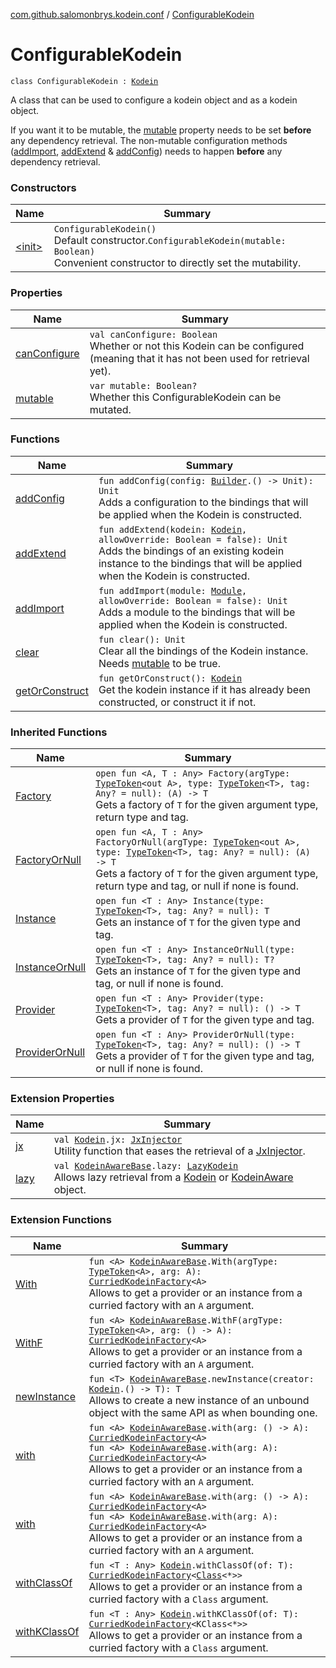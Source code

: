 [com.github.salomonbrys.kodein.conf](../index.md) / [ConfigurableKodein](.)

# ConfigurableKodein

`class ConfigurableKodein : `[`Kodein`](../../com.github.salomonbrys.kodein/-kodein/index.md)

A class that can be used to configure a kodein object and as a kodein object.

If you want it to be mutable, the [mutable](mutable.md) property needs to be set **before** any dependency retrieval.
The non-mutable configuration methods ([addImport](add-import.md), [addExtend](add-extend.md) &amp; [addConfig](add-config.md)) needs to happen **before** any dependency retrieval.

### Constructors

| Name | Summary |
|---|---|
| [&lt;init&gt;](-init-.md) | `ConfigurableKodein()`<br>Default constructor.`ConfigurableKodein(mutable: Boolean)`<br>Convenient constructor to directly set the mutability. |

### Properties

| Name | Summary |
|---|---|
| [canConfigure](can-configure.md) | `val canConfigure: Boolean`<br>Whether or not this Kodein can be configured (meaning that it has not been used for retrieval yet). |
| [mutable](mutable.md) | `var mutable: Boolean?`<br>Whether this ConfigurableKodein can be mutated. |

### Functions

| Name | Summary |
|---|---|
| [addConfig](add-config.md) | `fun addConfig(config: `[`Builder`](../../com.github.salomonbrys.kodein/-kodein/-builder/index.md)`.() -> Unit): Unit`<br>Adds a configuration to the bindings that will be applied when the Kodein is constructed. |
| [addExtend](add-extend.md) | `fun addExtend(kodein: `[`Kodein`](../../com.github.salomonbrys.kodein/-kodein/index.md)`, allowOverride: Boolean = false): Unit`<br>Adds the bindings of an existing kodein instance to the bindings that will be applied when the Kodein is constructed. |
| [addImport](add-import.md) | `fun addImport(module: `[`Module`](../../com.github.salomonbrys.kodein/-kodein/-module/index.md)`, allowOverride: Boolean = false): Unit`<br>Adds a module to the bindings that will be applied when the Kodein is constructed. |
| [clear](clear.md) | `fun clear(): Unit`<br>Clear all the bindings of the Kodein instance. Needs [mutable](mutable.md) to be true. |
| [getOrConstruct](get-or-construct.md) | `fun getOrConstruct(): `[`Kodein`](../../com.github.salomonbrys.kodein/-kodein/index.md)<br>Get the kodein instance if it has already been constructed, or construct it if not. |

### Inherited Functions

| Name | Summary |
|---|---|
| [Factory](../../com.github.salomonbrys.kodein/-kodein/-factory.md) | `open fun <A, T : Any> Factory(argType: `[`TypeToken`](../../com.github.salomonbrys.kodein/-type-token/index.md)`<out A>, type: `[`TypeToken`](../../com.github.salomonbrys.kodein/-type-token/index.md)`<T>, tag: Any? = null): (A) -> T`<br>Gets a factory of `T` for the given argument type, return type and tag. |
| [FactoryOrNull](../../com.github.salomonbrys.kodein/-kodein/-factory-or-null.md) | `open fun <A, T : Any> FactoryOrNull(argType: `[`TypeToken`](../../com.github.salomonbrys.kodein/-type-token/index.md)`<out A>, type: `[`TypeToken`](../../com.github.salomonbrys.kodein/-type-token/index.md)`<T>, tag: Any? = null): (A) -> T`<br>Gets a factory of `T` for the given argument type, return type and tag, or null if none is found. |
| [Instance](../../com.github.salomonbrys.kodein/-kodein/-instance.md) | `open fun <T : Any> Instance(type: `[`TypeToken`](../../com.github.salomonbrys.kodein/-type-token/index.md)`<T>, tag: Any? = null): T`<br>Gets an instance of `T` for the given type and tag. |
| [InstanceOrNull](../../com.github.salomonbrys.kodein/-kodein/-instance-or-null.md) | `open fun <T : Any> InstanceOrNull(type: `[`TypeToken`](../../com.github.salomonbrys.kodein/-type-token/index.md)`<T>, tag: Any? = null): T?`<br>Gets an instance of `T` for the given type and tag, or null if none is found. |
| [Provider](../../com.github.salomonbrys.kodein/-kodein/-provider.md) | `open fun <T : Any> Provider(type: `[`TypeToken`](../../com.github.salomonbrys.kodein/-type-token/index.md)`<T>, tag: Any? = null): () -> T`<br>Gets a provider of `T` for the given type and tag. |
| [ProviderOrNull](../../com.github.salomonbrys.kodein/-kodein/-provider-or-null.md) | `open fun <T : Any> ProviderOrNull(type: `[`TypeToken`](../../com.github.salomonbrys.kodein/-type-token/index.md)`<T>, tag: Any? = null): () -> T`<br>Gets a provider of `T` for the given type and tag, or null if none is found. |

### Extension Properties

| Name | Summary |
|---|---|
| [jx](../../com.github.salomonbrys.kodein.jxinject/jx.md) | `val `[`Kodein`](../../com.github.salomonbrys.kodein/-kodein/index.md)`.jx: `[`JxInjector`](../../com.github.salomonbrys.kodein.jxinject/-jx-injector/index.md)<br>Utility function that eases the retrieval of a [JxInjector](../../com.github.salomonbrys.kodein.jxinject/-jx-injector/index.md). |
| [lazy](../../com.github.salomonbrys.kodein/lazy.md) | `val `[`KodeinAwareBase`](../../com.github.salomonbrys.kodein/-kodein-aware-base/index.md)`.lazy: `[`LazyKodein`](../../com.github.salomonbrys.kodein/-lazy-kodein/index.md)<br>Allows lazy retrieval from a [Kodein](../../com.github.salomonbrys.kodein/-kodein/index.md) or [KodeinAware](../../com.github.salomonbrys.kodein/-kodein-aware.md) object. |

### Extension Functions

| Name | Summary |
|---|---|
| [With](../../com.github.salomonbrys.kodein/-with.md) | `fun <A> `[`KodeinAwareBase`](../../com.github.salomonbrys.kodein/-kodein-aware-base/index.md)`.With(argType: `[`TypeToken`](../../com.github.salomonbrys.kodein/-type-token/index.md)`<A>, arg: A): `[`CurriedKodeinFactory`](../../com.github.salomonbrys.kodein/-curried-kodein-factory/index.md)`<A>`<br>Allows to get a provider or an instance from a curried factory with an `A` argument. |
| [WithF](../../com.github.salomonbrys.kodein/-with-f.md) | `fun <A> `[`KodeinAwareBase`](../../com.github.salomonbrys.kodein/-kodein-aware-base/index.md)`.WithF(argType: `[`TypeToken`](../../com.github.salomonbrys.kodein/-type-token/index.md)`<A>, arg: () -> A): `[`CurriedKodeinFactory`](../../com.github.salomonbrys.kodein/-curried-kodein-factory/index.md)`<A>`<br>Allows to get a provider or an instance from a curried factory with an `A` argument. |
| [newInstance](../../com.github.salomonbrys.kodein/new-instance.md) | `fun <T> `[`KodeinAwareBase`](../../com.github.salomonbrys.kodein/-kodein-aware-base/index.md)`.newInstance(creator: `[`Kodein`](../../com.github.salomonbrys.kodein/-kodein/index.md)`.() -> T): T`<br>Allows to create a new instance of an unbound object with the same API as when bounding one. |
| [with](../../com.github.salomonbrys.kodein/with.md) | `fun <A> `[`KodeinAwareBase`](../../com.github.salomonbrys.kodein/-kodein-aware-base/index.md)`.with(arg: () -> A): `[`CurriedKodeinFactory`](../../com.github.salomonbrys.kodein/-curried-kodein-factory/index.md)`<A>`<br>`fun <A> `[`KodeinAwareBase`](../../com.github.salomonbrys.kodein/-kodein-aware-base/index.md)`.with(arg: A): `[`CurriedKodeinFactory`](../../com.github.salomonbrys.kodein/-curried-kodein-factory/index.md)`<A>`<br>Allows to get a provider or an instance from a curried factory with an `A` argument. |
| [with](../../com.github.salomonbrys.kodein.erased/with.md) | `fun <A> `[`KodeinAwareBase`](../../com.github.salomonbrys.kodein/-kodein-aware-base/index.md)`.with(arg: () -> A): `[`CurriedKodeinFactory`](../../com.github.salomonbrys.kodein/-curried-kodein-factory/index.md)`<A>`<br>`fun <A> `[`KodeinAwareBase`](../../com.github.salomonbrys.kodein/-kodein-aware-base/index.md)`.with(arg: A): `[`CurriedKodeinFactory`](../../com.github.salomonbrys.kodein/-curried-kodein-factory/index.md)`<A>`<br>Allows to get a provider or an instance from a curried factory with an `A` argument. |
| [withClassOf](../../com.github.salomonbrys.kodein/with-class-of.md) | `fun <T : Any> `[`Kodein`](../../com.github.salomonbrys.kodein/-kodein/index.md)`.withClassOf(of: T): `[`CurriedKodeinFactory`](../../com.github.salomonbrys.kodein/-curried-kodein-factory/index.md)`<`[`Class`](http://docs.oracle.com/javase/6/docs/api/java/lang/Class.html)`<*>>`<br>Allows to get a provider or an instance from a curried factory with a `Class` argument. |
| [withKClassOf](../../com.github.salomonbrys.kodein/with-k-class-of.md) | `fun <T : Any> `[`Kodein`](../../com.github.salomonbrys.kodein/-kodein/index.md)`.withKClassOf(of: T): `[`CurriedKodeinFactory`](../../com.github.salomonbrys.kodein/-curried-kodein-factory/index.md)`<KClass<*>>`<br>Allows to get a provider or an instance from a curried factory with a `Class` argument. |
